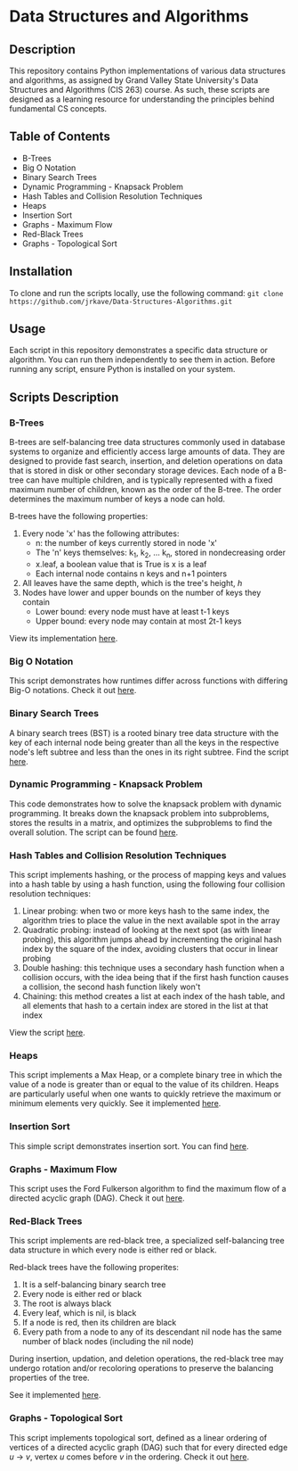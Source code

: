 # Data Structures and Algorithms
## Description
This repository contains Python implementations of various data structures and algorithms, as assigned by Grand Valley State University's Data Structures and Algorithms (CIS 263) course. As such, these scripts are designed as a learning resource for understanding the principles behind fundamental CS concepts.

## Table of Contents
- B-Trees
- Big O Notation
- Binary Search Trees
- Dynamic Programming - Knapsack Problem
- Hash Tables and Collision Resolution Techniques
- Heaps
- Insertion Sort
- Graphs - Maximum Flow
- Red-Black Trees
- Graphs - Topological Sort

## Installation
To clone and run the scripts locally, use the following command:
`git clone https://github.com/jrkave/Data-Structures-Algorithms.git`

## Usage
Each script in this repository demonstrates a specific data structure or algorithm. You can run them independently to see them in action. Before running any script, ensure Python is installed on your system.

## Scripts Description
### B-Trees
B-trees are self-balancing tree data structures commonly used in database systems to organize and efficiently access large amounts of data. They are designed to provide fast search, insertion, and deletion operations on data that is stored in disk or other secondary storage devices. Each node of a B-tree can have multiple children, and is typically represented with a fixed maximum number of children, known as the order of the B-tree. The order determines the maximum number of keys a node can hold.

B-trees have the following properties:
1. Every node 'x' has the following attributes:
   - n: the number of keys currently stored in node 'x'
   - The 'n' keys themselves: k<sub>1</sub>, k<sub>2</sub>, ... k<sub>n</sub>, stored in nondecreasing order
   - x.leaf, a boolean value that is True is x is a leaf
   - Each internal node contains n keys and n+1 pointers
2. All leaves have the same depth, which is the tree's height, _h_
3. Nodes have lower and upper bounds on the number of keys they contain
   - Lower bound: every node must have at least t-1 keys
   - Upper bound: every node may contain at most 2t-1 keys

View its implementation [here](https://github.com/jrkave/Data-Structures-Algorithms/blob/main/b_trees.py/).

### Big O Notation
This script demonstrates how runtimes differ across functions with differing Big-O notations. Check it out [here](https://github.com/jrkave/Data-Structures-Algorithms/blob/main/big_o_notation.py/).

### Binary Search Trees
A binary search trees (BST) is a rooted binary tree data structure with the key of each internal node being greater than all the keys in the respective node's left subtree and less than the ones in its right subtree. Find the script [here](https://github.com/jrkave/Data-Structures-Algorithms/blob/main/bst.py/). 

### Dynamic Programming - Knapsack Problem
This code demonstrates how to solve the knapsack problem with dynamic programming. It breaks down the knapsack problem into subproblems, stores the results in a matrix, and optimizes the subproblems to find the overall solution. The script can be found [here](https://github.com/jrkave/Data-Structures-Algorithms/blob/main/dp_knapsack.py/).

### Hash Tables and Collision Resolution Techniques
This script implements hashing, or the process of mapping keys and values into a hash table by using a hash function, using the following four collision resolution techniques:
1. Linear probing: when two or more keys hash to the same index, the algorithm tries to place the value in the next available spot in the array
2. Quadratic probing: instead of looking at the next spot (as with linear probing), this algorithm jumps ahead by incrementing the original hash index by the square of the index, avoiding clusters that occur in linear probing
3. Double hashing: this technique uses a secondary hash function when a collision occurs, with the idea being that if the first hash function causes a collision, the second hash function likely won't 
4. Chaining: this method creates a list at each index of the hash table, and all elements that hash to a certain index are stored in the list at that index

View the script [here](https://github.com/jrkave/Data-Structures-Algorithms/blob/main/hash_tables.py/).

### Heaps
This script implements a Max Heap, or a complete binary tree in which the value of a node is greater than or equal to the value of its children. Heaps are particularly useful when one wants to quickly retrieve the maximum or minimum elements very quickly. See it implemented [here](https://github.com/jrkave/Data-Structures-Algorithms/blob/main/heaps.py/).

### Insertion Sort
This simple script demonstrates insertion sort. You can find [here](https://github.com/jrkave/Data-Structures-Algorithms/blob/main/insertion_sort.py/). 

### Graphs - Maximum Flow
This script uses the Ford Fulkerson algorithm to find the maximum flow of a directed acyclic graph (DAG). Check it out [here](https://github.com/jrkave/Data-Structures-Algorithms/blob/main/maximum_flow.py/).

### Red-Black Trees
This script implements are red-black tree, a specialized self-balancing tree data structure in which every node is either red or black. 

Red-black trees have the following properites:
1. It is a self-balancing binary search tree
2. Every node is either red or black
3. The root is always black
4. Every leaf, which is nil, is black
5. If a node is red, then its children are black
6. Every path from a node to any of its descendant nil node has the same number of black nodes (including the nil node)

During insertion, updation, and deletion operations, the red-black tree may undergo rotation and/or recoloring operations to preserve the balancing properties of the tree.

See it implemented [here](https://github.com/jrkave/Data-Structures-Algorithms/blob/main/rb_trees.py/).

### Graphs - Topological Sort
This script implements topological sort, defined as a linear ordering of vertices of a directed acyclic graph (DAG) such that for every directed edge _u_ -> _v_, vertex _u_ comes before _v_ in the ordering. Check it out [here](https://github.com/jrkave/Data-Structures-Algorithms/blob/main/top_sort.py/).


